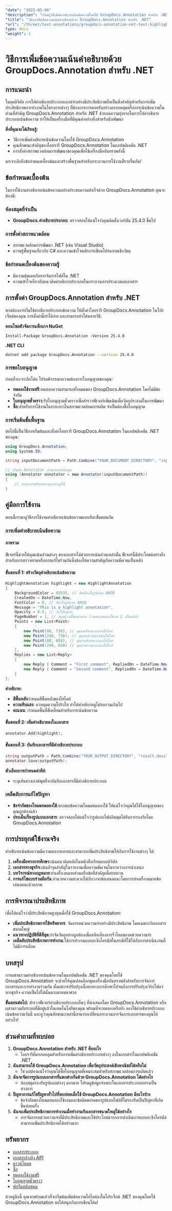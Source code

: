 ```yaml
---
"date": "2025-05-06"
"description": "เรียนรู้วิธีเพิ่มคำอธิบายเน้นข้อความโดยใช้ GroupDocs.Annotation สำหรับ .NET ปรับปรุงการทำงานร่วมกันในเอกสารและเพิ่มประสิทธิภาพการทำงานด้วยคู่มือที่ครอบคลุมนี้"
"title": "วิธีการเพิ่มข้อความเน้นคำอธิบายด้วย GroupDocs.Annotation สำหรับ .NET"
"url": "/th/net/text-annotations/groupdocs-annotation-net-text-highlight/"
type: docs
"weight": 1
---
```


# วิธีการเพิ่มข้อความเน้นคำอธิบายด้วย GroupDocs.Annotation สำหรับ .NET

## การแนะนำ
ในยุคดิจิทัล การใส่คำอธิบายประกอบเอกสารอย่างมีประสิทธิภาพถือเป็นสิ่งสำคัญสำหรับการเพิ่มประสิทธิภาพการทำงานในโครงการต่างๆ ที่ต้องการการตอบรับอย่างครอบคลุมหรือการเน้นข้อความในส่วนที่สำคัญ GroupDocs.Annotation สำหรับ .NET ช่วยลดความยุ่งยากในการใส่คำอธิบายประกอบเน้นข้อความ ทำให้เป็นเครื่องมือที่มีคุณค่าอย่างยิ่งสำหรับนักพัฒนา

**สิ่งที่คุณจะได้เรียนรู้:**
- วิธีการเพิ่มคำอธิบายเน้นข้อความโดยใช้ GroupDocs.Annotation
- คุณลักษณะสำคัญของไลบรารี GroupDocs.Annotation ในแอปพลิเคชัน .NET
- การตั้งค่าสภาพแวดล้อมการพัฒนาของคุณเพื่อใช้เครื่องมืออันทรงพลังนี้

มาเจาะลึกถึงข้อกำหนดเบื้องต้นและสร้างพื้นฐานสำหรับกระบวนการใช้งานที่ราบรื่นกัน!

## ข้อกำหนดเบื้องต้น
ในการใช้งานคำอธิบายเน้นข้อความอย่างประสบความสำเร็จด้วย GroupDocs.Annotation คุณจะต้องมี:

### ห้องสมุดที่จำเป็น
- **GroupDocs.คำอธิบายประกอบ**: ตรวจสอบให้แน่ใจว่าคุณติดตั้งเวอร์ชัน 25.4.0 ขึ้นไป

### การตั้งค่าสภาพแวดล้อม
- สภาพแวดล้อมการพัฒนา .NET (เช่น Visual Studio)
- ความรู้พื้นฐานเกี่ยวกับ C# และความเข้าใจหลักการเขียนโปรแกรมเชิงวัตถุ

### ข้อกำหนดเบื้องต้นของความรู้
- มีความคุ้นเคยกับการจัดการไฟล์ใน .NET
- ความเข้าใจเกี่ยวกับแนวคิดคำอธิบายประกอบในกระบวนการประมวลผลเอกสาร

## การตั้งค่า GroupDocs.Annotation สำหรับ .NET
หากต้องการเริ่มใช้คำอธิบายประกอบข้อความ ให้ตั้งค่าไลบรารี GroupDocs.Annotation ในโปรเจ็กต์ของคุณ การตั้งค่านี้ทำได้ง่าย และสามารถทำได้หลายวิธี:

**คอนโซลตัวจัดการแพ็กเกจ NuGet**
```shell
Install-Package GroupDocs.Annotation -Version 25.4.0
```

**.NET CLI**
```bash
dotnet add package GroupDocs.Annotation --version 25.4.0
```

### การขอใบอนุญาต
ก่อนที่จะเจาะลึกโค้ด โปรดพิจารณาความต้องการใบอนุญาตของคุณ:
- **ทดลองใช้งานฟรี**:ทดสอบความสามารถทั้งหมดของ GroupDocs.Annotation โดยไม่มีข้อจำกัด
- **ใบอนุญาตชั่วคราว**:รับใบอนุญาตชั่วคราวเพื่อสำรวจฟีเจอร์เพิ่มเติมเพื่อวัตถุประสงค์ในการพัฒนา
- **ซื้อ**:สำหรับการใช้งานในระยะยาวในสภาพแวดล้อมการผลิต จำเป็นต้องซื้อใบอนุญาต

### การเริ่มต้นขั้นพื้นฐาน
ต่อไปนี้เป็นวิธีการเริ่มต้นและตั้งค่าไลบรารี GroupDocs.Annotation ในแอปพลิเคชัน .NET ของคุณ:
```csharp
using GroupDocs.Annotation;
using System.IO;

string inputDocumentPath = Path.Combine("YOUR_DOCUMENT_DIRECTORY", "input.docx");

// เริ่มต้น Annotator ด้วยเอกสารอินพุต
using (Annotator annotator = new Annotator(inputDocumentPath))
{
    // ตรรกะคำอธิบายของคุณจะอยู่ที่นี่
}
```

## คู่มือการใช้งาน
ตอนนี้เรามาดูวิธีการใช้งานคำอธิบายเน้นข้อความแบบทีละขั้นตอนกัน

### การเพิ่มคำอธิบายเน้นข้อความ
#### ภาพรวม
ฟีเจอร์นี้ช่วยให้คุณเน้นส่วนต่างๆ ของเอกสารได้ด้วยการเน้นส่วนเหล่านั้น ฟีเจอร์นี้มีประโยชน์อย่างยิ่งสำหรับการตรวจทานหรือการแก้ไขร่วมกันซึ่งต้องให้ความสำคัญกับความชัดเจนเป็นหลัก

#### ขั้นตอนที่ 1: สร้างวัตถุคำอธิบายเน้นข้อความ
```csharp
HighlightAnnotation highlight = new HighlightAnnotation
{
    BackgroundColor = 65535, // สีเหลืองในรูปแบบ ARGB
    CreatedOn = DateTime.Now,
    FontColor = 0, // สีดำในรูปแบบ ARGB
    Message = "This is a highlight annotation",
    Opacity = 0.5, // กึ่งโปร่งแสง.
    PageNumber = 1, // สมมติว่าเป็นหน้าแรก (หมายเลขหน้าใช้เลข 1 เป็นหลัก)
    Points = new List<Point>
    {
        new Point(80, 730), // มุมบนซ้ายของกล่องไฮไลท์
        new Point(240, 730), // มุมบนขวาของกล่องไฮไลท์
        new Point(80, 650), // มุมล่างซ้ายของกล่องไฮไลท์
        new Point(240, 650) // มุมล่างขวาของกล่องไฮไลท์
    },
    Replies = new List<Reply>
    {
        new Reply { Comment = "First comment", RepliedOn = DateTime.Now },
        new Reply { Comment = "Second comment", RepliedOn = DateTime.Now }
    }
};
```
**คำอธิบาย:**
- **สีพื้นหลัง**กำหนดสีพื้นหลังของไฮไลท์
- **ความทึบแสง**: ควบคุมความโปร่งใส ทำให้คำอธิบายดูไม่รบกวนเกินไป
- **คะแนน**: กำหนดพื้นที่สี่เหลี่ยมสำหรับการเน้นข้อความ

#### ขั้นตอนที่ 2: เพิ่มคำอธิบายลงในเอกสาร
```csharp
annotator.Add(highlight);
```

#### ขั้นตอนที่ 3: บันทึกเอกสารที่มีคำอธิบายประกอบ
```csharp
string outputPath = Path.Combine("YOUR_OUTPUT_DIRECTORY", "result.docx");
annotator.Save(outputPath);
```
**ตัวเลือกการกำหนดค่าคีย์:**
- ระบุเส้นทางเอาต์พุตที่จะบันทึกเอกสารที่มีคำอธิบายประกอบ

### เคล็ดลับการแก้ไขปัญหา
- **ข้อจำกัดของโหมดทดลองใช้**:หากพบข้อความโหมดทดลองใช้ ให้แน่ใจว่าคุณได้ใช้ใบอนุญาตของคุณถูกต้องแล้ว
- **ประเด็นเรื่องรูปแบบเอกสาร**: ตรวจสอบให้แน่ใจว่ารูปแบบไฟล์อินพุตได้รับการรองรับโดย GroupDocs.Annotation

## การประยุกต์ใช้งานจริง
คำอธิบายเน้นข้อความมีความหลากหลายและสามารถเพิ่มประสิทธิภาพให้กับการใช้งานต่างๆ ได้:
1. **เครื่องมือทางการศึกษา**:เน้นแนวคิดหลักในหนังสือเรียนแบบดิจิทัล
2. **เอกสารทางธุรกิจ**:เน้นย้ำจุดสำคัญในรายงานเพื่อความชัดเจนในระหว่างการนำเสนอ
3. **บทวิจารณ์ทางกฎหมาย**:ทำเครื่องหมายส่วนหรือข้อที่สำคัญเพื่อทบทวน
4. **การแก้ไขแบบร่วมมือกัน**:อำนวยความสะดวกให้กับวงจรข้อเสนอแนะโดยการทำเครื่องหมายข้อเสนอแนะด้วยภาพ

## การพิจารณาประสิทธิภาพ
เพื่อให้แน่ใจว่ามีประสิทธิภาพสูงสุดเมื่อใช้ GroupDocs.Annotation:
- **เพิ่มประสิทธิภาพการใช้ทรัพยากร**: จัดการหน่วยความจำอย่างมีประสิทธิภาพ โดยเฉพาะกับเอกสารขนาดใหญ่
- **แนวทางปฏิบัติที่ดีที่สุด**:กำจัดวัตถุอย่างถูกต้องเพื่อหลีกเลี่ยงการรั่วไหลของหน่วยความจำ
- **เคล็ดลับประสิทธิภาพการทำงาน**:ใช้การทำงานแบบอะซิงโครนัสในกรณีที่ใช้ได้กับการดำเนินงานที่ไม่มีการบล็อค

## บทสรุป
การผสานรวมคำอธิบายเน้นข้อความในแอปพลิเคชัน .NET ของคุณโดยใช้ GroupDocs.Annotation จะช่วยให้คุณปลดล็อกชุดเครื่องมืออันทรงพลังสำหรับการจัดการเอกสารและการทำงานร่วมกัน ตั้งแต่การปรับปรุงเนื้อหาทางการศึกษาไปจนถึงการปรับปรุงเวิร์กโฟลว์ทางธุรกิจ ความเป็นไปได้นั้นมากมายมหาศาล

**ขั้นตอนต่อไป:**
สำรวจฟีเจอร์คำอธิบายประกอบอื่นๆ ที่นำเสนอโดย GroupDocs.Annotation หรือผสานรวมกับระบบที่มีอยู่แล้วในเทคโนโลยีของคุณ พร้อมที่จะทดลองหรือยัง ลองใช้คำอธิบายประกอบเน้นข้อความวันนี้ และดูว่าคุณลักษณะเหล่านี้สามารถเปลี่ยนกระบวนการจัดการเอกสารของคุณได้อย่างไร!

## ส่วนคำถามที่พบบ่อย
1. **GroupDocs.Annotation สำหรับ .NET คืออะไร**
   - ไลบรารีที่ครอบคลุมสำหรับการเพิ่มคำอธิบายประเภทต่างๆ ลงในเอกสารในแอปพลิเคชัน .NET
2. **ฉันสามารถใช้ GroupDocs.Annotation เพื่อวัตถุประสงค์เชิงพาณิชย์ได้หรือไม่**
   - ใช่ แต่ต้องแน่ใจว่าคุณได้ซื้อใบอนุญาตที่เหมาะสมสำหรับสภาพแวดล้อมการผลิตแล้ว
3. **ฉันจะจัดการรูปแบบเอกสารที่แตกต่างกันด้วย GroupDocs.Annotation ได้อย่างไร**
   - ห้องสมุดรองรับรูปแบบต่างๆ มากมาย โปรดดูข้อมูลจำเพาะในเอกสารประกอบอย่างเป็นทางการ
4. **ปัญหาการแก้ไขปัญหาทั่วไปที่พบบ่อยเมื่อใช้ GroupDocs.Annotation มีอะไรบ้าง**
   - ข้อจำกัดของโหมดทดลองใช้งานและข้อผิดพลาดของรูปแบบไฟล์ที่ไม่รองรับเป็นปัญหาที่เกิดขึ้นบ่อยครั้ง
5. **ฉันจะเพิ่มประสิทธิภาพการทำงานเมื่อทำงานกับเอกสารขนาดใหญ่ได้อย่างไร**
   - การจัดการหน่วยความจำที่มีประสิทธิภาพและใช้ประโยชน์จากการดำเนินการแบบอะซิงโครนัสสามารถเพิ่มประสิทธิภาพได้อย่างมาก

## ทรัพยากร
- [เอกสารประกอบ](https://docs.groupdocs.com/annotation/net/)
- [เอกสารอ้างอิง API](https://reference.groupdocs.com/annotation/net/)
- [ดาวน์โหลด](https://releases.groupdocs.com/annotation/net/)
- [ซื้อ](https://purchase.groupdocs.com/buy)
- [ทดลองใช้งานฟรี](https://releases.groupdocs.com/annotation/net/)
- [ใบอนุญาตชั่วคราว](https://purchase.groupdocs.com/temporary-license/)
- [ฟอรั่มสนับสนุน](https://forum.groupdocs.com/c/annotation/) 

ด้วยคู่มือนี้ คุณจะพร้อมแล้วที่จะเริ่มต้นเพิ่มข้อความไฮไลต์ลงในโปรเจ็กต์ .NET ของคุณโดยใช้ GroupDocs.Annotation ขอให้สนุกกับการเขียนโค้ด!
